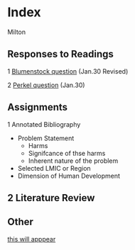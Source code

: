 # Index

Milton

## Responses to Readings
1 [Blumenstock question](https://Milumo17.github.io/workshop1/blumenstock/) (Jan.30 Revised)

2 [Perkel question](https://github.com/Milumo17/workshop1/blob/master/Perkel.md) (Jan.30)

## Assignments 

1 Annotated Bibliography
  - Problem Statement
    - Harms
    - Signifcance of thse harms
    - Inherent nature of the problem
  - Selected LMIC or Region
  - Dimension of Human Development 
  
2 Literature Review
  - 
## Other
[this will apppear](https://www.google.com)
